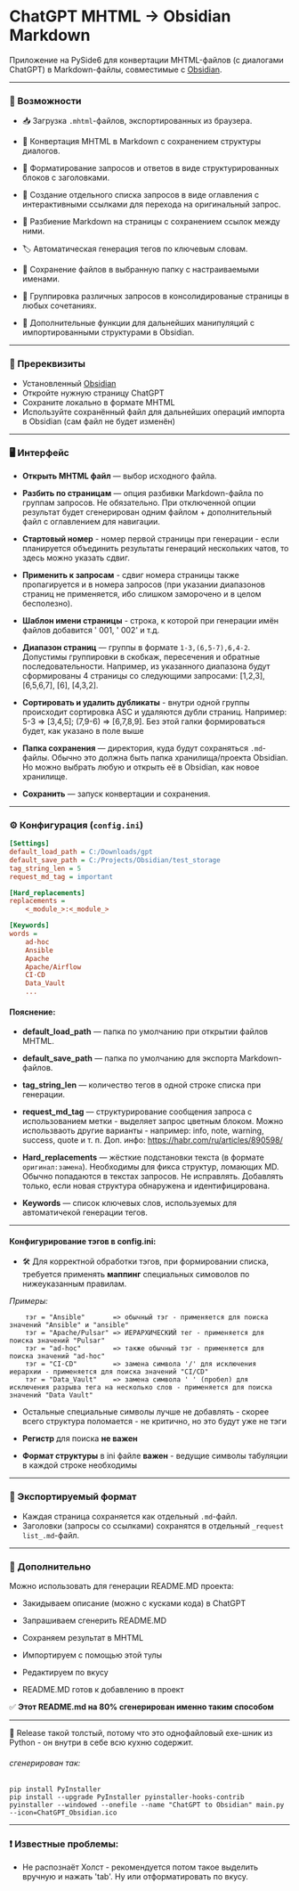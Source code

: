 # ChatGPT MHTML → Obsidian Markdown

Приложение на PySide6 для конвертации MHTML-файлов (с диалогами ChatGPT) в
Markdown-файлы, совместимые с [Obsidian](https://obsidian.md/). 

* * *

### 🔧 Возможности

  * 📥 Загрузка `.mhtml`-файлов, экспортированных из браузера.

  * 🔁 Конвертация MHTML в Markdown с сохранением структуры диалогов.

  * 🧠 Форматирование запросов и ответов в виде структурированных блоков с заголовками.

  * 🎯 Создание отдельного списка запросов в виде оглавления с интерактивными ссылками для перехода на оригинальный запрос.

  * 📄 Разбиение Markdown на страницы с сохранением ссылок между ними.

  * 🏷️ Автоматическая генерация тегов по ключевым словам.

  * 💾 Сохранение файлов в выбранную папку с настраиваемыми именами.

  * 🧮 Группировка различных запросов в консолидированые страницы в любых сочетаниях.

  * 🔧 Дополнительные функции для дальнейших манипуляций с импортированными структурами в Obsidian.

* * *

### 🚩 Пререквизиты

  * Установленный [Obsidian](https://obsidian.md/)
  * Откройте нужную страницу ChatGPT
  * Сохраните локально в формате MHTML
  * Используйте сохранённый файл для дальнейших операций импорта в Obsidian (сам файл не будет изменён)

* * *

### 🖥️ Интерфейс

  * **Открыть MHTML файл** — выбор исходного файла.

  * **Разбить по страницам** — опция разбивки Markdown-файла по группам запросов. Не обязательно. При отключенной опции результат будет сгенерирован одним файлом + дополнительный файл с оглавлением для навигации.

  * **Стартовый номер** - номер первой страницы при генерации - если планируется объединить результаты генераций нескольких чатов, то здесь можно указать сдвиг.

  * **Применить к запросам** - сдвиг номера страницы также пропагируется и в номера запросов (при указании диапазонов страниц не применяется, ибо слишком заморочено и в целом бесполезно).

  * **Шаблон имени страницы** - строка, к которой при генерации имён файлов добавится ' 001, ' 002' и т.д. 

  * **Диапазон страниц** — группы в формате `1-3,(6,5-7),6,4-2`. Допустимы группировки в скобкаж, пересечения и обратные последовательности. Например, из указанного диапазона будут сформированы 4 страницы со следующими запросами: [1,2,3], [6,5,6,7], [6], [4,3,2].

  * **Сортировать и удалить дубликаты** - внутри одной группы происходит сортировка ASC и удаляются дубли страниц. Например: 5-3 => [3,4,5]; (7,9-6) => [6,7,8,9]. Без этой галки формироваться будет, как указано в поле выше

  * **Папка сохранения** — директория, куда будут сохраняться `.md`-файлы. Обычно это должна быть папка хранилища/проекта Obsidian. Но можно выбрать любую и открыть её в Obsidian, как новое хранилище.

  * **Сохранить** — запуск конвертации и сохранения.

* * *

### ⚙️ Конфигурация (`config.ini`)

```ini
[Settings]
default_load_path = C:/Downloads/gpt
default_save_path = C:/Projects/Obsidian/test_storage
tag_string_len = 5
request_md_tag = important

[Hard_replacements]
replacements = 
	<_module_>:<_module_>

[Keywords]
words = 
	ad-hoc
	Ansible
	Apache
	Apache/Airflow
	CI·CD
	Data_Vault
    ...

```

#### Пояснение:

  * **default_load_path** — папка по умолчанию при открытии файлов MHTML.

  * **default_save_path** — папка по умолчанию для экспорта Markdown-файлов.

  * **tag_string_len** — количество тегов в одной строке списка при генерации.

  * **request_md_tag** — структурирование сообщения запроса с использованием метки - выделяет запрос цветным блоком. Можно использваоть другие варианты - например: info, note, warning, success, quote и т. п. Доп. инфо: https://habr.com/ru/articles/890598/

  * **Hard_replacements** — жёсткие подстановки текста (в формате `оригинал:замена`). Необходимы для фикса структур, ломающих MD. Обычно попадаются в текстах запросов. Не исправлять. Добавлять только, если новая структура обнаружена и идентифицирована.

  * **Keywords** — список ключевых слов, используемых для автоматичекой генерации тегов.

* * *

#### Конфигурирование тэгов в config.ini:

* 🛠 Для корректной обработки тэгов, при формировании списка, требуется применять **маппинг** специальных симоволов по нижеуказанным правилам.

 _Примеры:_

```
    тэг = "Ansible"       => обычный тэг - применяется для поиска значений "Ansible" и "ansible"
    тэг = "Apache/Pulsar" => ИЕРАРХИЧЕСКИЙ тег - применяется для поиска значений "Pulsar"
    тэг = "ad-hoc"        => также обычный тэг - применяется для поиска значений "ad-hoc"
    тэг = "CI·CD"         => замена символа '/' для исключения иерархии - применяется для поиска значений "CI/CD"
    тэг = "Data_Vault"    => замена символа ' ' (пробел) для исключения разрыва тега на несколько слов - применяется для поиска значений "Data Vault"
```

* Остальные специальные символы лучше не добавлять - скорее всего структура поломается - не критично, но это будут уже не тэги

* **Регистр** для поиска **не важен**

* **Формат структуры** в ini файле **важен** - ведущие символы табуляции в каждой строке необходимы

* * *

### 📂 Экспортируемый формат

* Каждая страница сохраняется как отдельный `.md`-файл.
* Заголовки (запросы со ссылками) сохранятся в отдельный `_request list_.md`-файл.

* * *

### 📌 Дополнительно

Можно использовать для генерации README.MD проекта:

* Закидываем описание (можно с кусками кода) в ChatGPT

* Запрашиваем сгенерить README.MD

* Сохраняем результат в MHTML

* Импортируем с помощью этой тулы

* Редактируем по вкусу

* README.MD готов к добавлению в проект


✅ **Этот README.md на 80% сгенерирован именно таким способом**

* * *

💬 Release такой толстый, потому что это однофайловый exe-шник из Python - он внутри в себе всю кухню содержит.

 ###### сгенерирован так:
```
pip install PyInstaller
pip install --upgrade PyInstaller pyinstaller-hooks-contrib
pyinstaller --windowed --onefile --name "ChatGPT to Obsidian" main.py --icon=ChatGPT_Obsidian.ico
```

* * *

### ❗ Известные проблемы:

* Не распознаёт Холст - рекомендуется потом такое выделить вручную и нажать 'tab'. Ну или отформатировать по вкусу.
